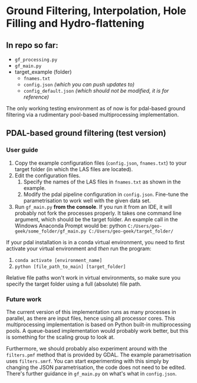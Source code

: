 # Ground Filtering, Interpolation, Hole Filling and Hydro-flattening

## In repo so far:
* `gf_processing.py`
* `gf_main.py`
* target_example (folder)
	* `fnames.txt`
	* `config.json` _(which you can push updates to)_
	* `config_default.json` _(which should not be modified, it is for reference)_

The only working testing environment as of now is for pdal-based ground filtering via a rudimentary pool-based multiprocessing implementation.

## PDAL-based ground filtering (test version)
### User guide
1. Copy the example configuration files (`config.json`, `fnames.txt`) to your target folder (in which the LAS files are located).
2. Edit the configuration files.
	1. Specify the names of the LAS files in `fnames.txt` as shown in the example.
	2. Modify the pdal pipeline configuration in `config.json`. Fine-tune the parametrisation to work well with the given data set.
4. Run `gf_main.py` **from the console**. If you run it from an IDE, it will probably not fork the processes properly. It takes one command line argument, which should be the target folder. An example call in the Windows Anaconda Prompt would be: python `C:/Users/geo-geek/some_folder/gf_main.py C:/Users/geo-geek/target_folder/`

If your pdal installation is in a conda virtual environment, you need to first activate your virtual environment and _then_ run the program:
1. `conda activate [environment_name]`
2. `python [file_path_to_main] [target_folder]`

Relative file paths won't work in virtual environments, so make sure you specify the target folder using a full (absolute) file path.

### Future work
The current version of this implementation runs as many processes in parallel, as there are input files, hence using all processor cores. This multiprocessing implementation is based
on Python built-in multiprocessing pools. A queue-based implementation would probably work better, but this is something for the scaling group to look at.

Furthermore, we should probably also experiment around with the `filters.pmf` method that is provided by GDAL. The example parametrisation uses `filters.smrf`. You can start experimenting with this simply by changing the JSON parametrisation, the code does not need to be edited.
There's further guidance in `gf_main.py` on what's what in `config.json`.